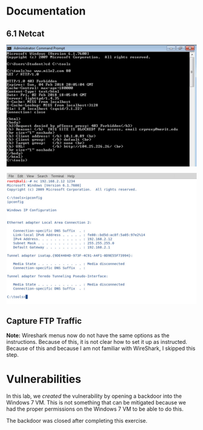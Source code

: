 # Documentation

## 6.1 Netcat

![nc-1]

![nc-2]

## Capture FTP Traffic

**Note:** Wireshark menus now do not have the same options as the instructions. Because of this, it is not clear how to set it up as instructed. Because of this and because I am not familiar with WireShark, I skipped this step.

# Vulnerabilities

In this lab, we _created_ the vulnerability by opening a backdoor into the Windows 7 VM. This is not something that can be mitigated because we had the proper permissions on the Windows 7 VM to be able to do this.

The backdoor was closed after completing this exercise.


[nc-1]: assets/nc-1.png
[nc-2]: assets/nc-2.png

